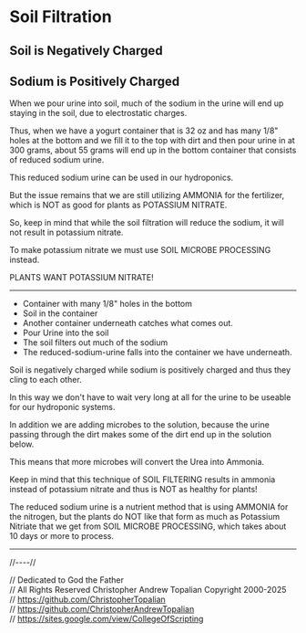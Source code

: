 # Soil Filtration

## Soil is Negatively Charged
## Sodium is Positively Charged

When we pour urine into soil, much of the sodium in the urine will end up staying in the soil, due to electrostatic charges.

Thus, when we have a yogurt container that is 32 oz and has many 1/8" holes at the bottom and we fill it to the top with dirt and then pour urine in at 300 grams, about 55 grams will end up in the bottom container that consists of reduced sodium urine.  

This reduced sodium urine can be used in our hydroponics.  

But the issue remains that we are still utilizing AMMONIA for the fertilizer, which is NOT as good for plants as POTASSIUM NITRATE.  

So, keep in mind that while the soil filtration will reduce the sodium, it will not result in potassium nitrate.  

To make potassium nitrate we must use SOIL MICROBE PROCESSING instead.  

PLANTS WANT POTASSIUM NITRATE!

---

* Container with many 1/8" holes in the bottom 
* Soil in the container
* Another container underneath catches what comes out.  
* Pour Urine into the soil
* The soil filters out much of the sodium
* The reduced-sodium-urine falls into the container we have underneath.  

Soil is negatively charged while sodium is positively charged and thus they cling to each other.  

In this way we don't have to wait very long at all for the urine to be useable for our hydroponic systems.

In addition we are adding microbes to the solution, because the urine passing through the dirt makes some of the dirt end up in the solution below.  

This means that more microbes will convert the Urea into Ammonia.  

Keep in mind that this technique of SOIL FILTERING results in ammonia instead of potassium nitrate and thus is NOT as healthy for plants!  

The reduced sodium urine is a nutrient method that is using AMMONIA for the nitrogen, but the plants do NOT like that form as much as Potassium Nitriate that we get from SOIL MICROBE PROCESSING, which takes about 10 days or more to process.  

---

//----//

// Dedicated to God the Father  
// All Rights Reserved Christopher Andrew Topalian Copyright 2000-2025  
// https://github.com/ChristopherTopalian  
// https://github.com/ChristopherAndrewTopalian  
// https://sites.google.com/view/CollegeOfScripting  



